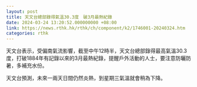 ```yaml
---
layout: post
title: 天文台總部錄得氣溫30.3度　破3月最熱紀錄
date: 2024-03-24 13:20:52.000000000 +08:00
link: https://news.rthk.hk/rthk/ch/component/k2/1746001-20240324.htm
categories: rthk
---
```


天文台表示，受偏南氣流影響，截至中午12時半，天文台總部錄得最高氣溫30.3度，打破1884年有記錄以來的3月最熱紀錄，提醒戶外活動的人士，要注意防曬防暑，多補充水份。

天文台預測，未來一兩天日間仍然炎熱，到星期三氣溫就會稍為下降。
